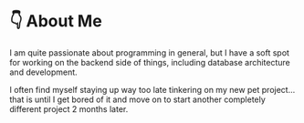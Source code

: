 <h1>👇 About Me</h1>

I am quite passionate about programming in general, but I have a soft spot for working on the backend side of things, including database architecture and development. 

I often find myself staying up way too late tinkering on my new pet project... that is until I get bored of it and move on to start another completely different project 2 months later.

